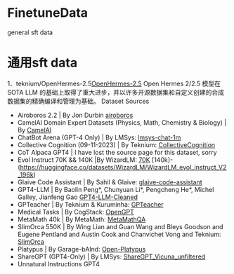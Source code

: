 # FinetuneData
general sft data

# 通用sft data
1、teknium/OpenHermes-2.5[OpenHermes-2.5](https://huggingface.co/datasets/teknium/OpenHermes-2.5)
Open Hermes 2/2.5 模型在 SOTA LLM 的基础上取得了重大进步，并以许多开源数据集和自定义创建的合成数据集的精确编译和管理为基础。
Dataset Sources

- Airoboros 2.2 | By Jon Durbin [airoboros](https://huggingface.co/datasets/jondurbin/airoboros-2.2)
- CamelAI Domain Expert Datasets (Physics, Math, Chemistry & Biology) | By [CamelAI](https://huggingface.co/camel-ai)
- ChatBot Arena (GPT-4 Only) | By LMSys: [lmsys-chat-1m](https://huggingface.co/datasets/lmsys/lmsys-chat-1m)
- Collective Cognition (09-11-2023) | By Teknium: [CollectiveCognition](https://huggingface.co/datasets/CollectiveCognition/chats-data-2023-09-22)
- CoT Alpaca GPT4 | I have lost the source page for this dataset, sorry
- Evol Instruct 70K && 140K |By WizardLM: [70K](https://huggingface.co/datasets/WizardLM/WizardLM_evol_instruct_70k) [140k]- 
(https://huggingface.co/datasets/WizardLM/WizardLM_evol_instruct_V2_196k)
- Glaive Code Assistant | By Sahil & Glaive: [glaive-code-assistant](https://huggingface.co/datasets/glaiveai/glaive-code-assistant)
- GPT4-LLM | By Baolin Peng*, Chunyuan Li*, Pengcheng He*, Michel Galley, Jianfeng Gao [GPT4-LLM-Cleaned](https://huggingface.co/datasets/teknium/GPT4-LLM-Cleaned)
- GPTeacher | By Teknium & Kuruminha: [GPTeacher](https://github.com/teknium1/GPTeacher)
- Medical Tasks | By CogStack: [OpenGPT](https://github.com/CogStack/OpenGPT)
- MetaMath 40k | By MetaMath: [MetaMathQA](https://huggingface.co/datasets/meta-math/MetaMathQA)
- SlimOrca 550K | By Wing Lian and Guan Wang and Bleys Goodson and Eugene Pentland and Austin Cook and Chanvichet Vong and Teknium: [SlimOrca](https://huggingface.co/datasets/Open-Orca/SlimOrca)
- Platypus | By Garage-bAInd: [Open-Platypus](https://huggingface.co/datasets/garage-bAInd/Open-Platypus)
- ShareGPT (GPT4-Only) | By LMSys: [ShareGPT_Vicuna_unfiltered](https://huggingface.co/datasets/anon8231489123/ShareGPT_Vicuna_unfiltered)
- Unnatural Instructions GPT4

